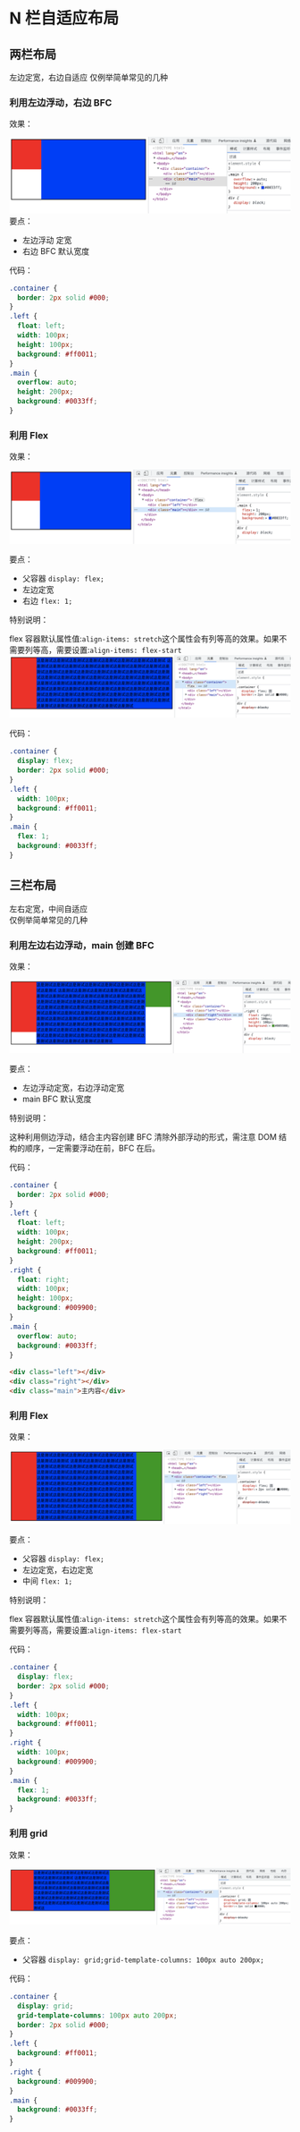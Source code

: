 # N 栏自适应布局

## 两栏布局

左边定宽，右边自适应
仅例举简单常见的几种

### 利用左边浮动，右边 BFC

效果：

![img](images/s2022-11-15-17.49.43.png)
要点：

- 左边浮动 定宽
- 右边 BFC 默认宽度

代码：

```css
.container {
  border: 2px solid #000;
}
.left {
  float: left;
  width: 100px;
  height: 100px;
  background: #ff0011;
}
.main {
  overflow: auto;
  height: 200px;
  background: #0033ff;
}
```

### 利用 Flex

效果：

![img](images/s2022-11-15-17.57.05.png)

要点：

- 父容器 `display: flex;`
- 左边定宽
- 右边 `flex: 1;`

特别说明：

flex 容器默认属性值:`align-items: stretch`这个属性会有列等高的效果。如果不需要列等高，需要设置:`align-items: flex-start`
![img](images/s2022-11-15-18.08.53.png)

代码：

```css
.container {
  display: flex;
  border: 2px solid #000;
}
.left {
  width: 100px;
  background: #ff0011;
}
.main {
  flex: 1;
  background: #0033ff;
}
```

## 三栏布局

左右定宽，中间自适应  
仅例举简单常见的几种

### 利用左边右边浮动，main 创建 BFC

效果：

![img](images/s2022-11-15-20.21.11.png)

要点：

- 左边浮动定宽，右边浮动定宽
- main BFC 默认宽度

特别说明：

这种利用侧边浮动，结合主内容创建 BFC 清除外部浮动的形式，需注意 DOM 结构的顺序，一定需要浮动在前，BFC 在后。

代码：

```css
.container {
  border: 2px solid #000;
}
.left {
  float: left;
  width: 100px;
  height: 200px;
  background: #ff0011;
}
.right {
  float: right;
  width: 100px;
  height: 100px;
  background: #009900;
}
.main {
  overflow: auto;
  background: #0033ff;
}
```

```html
<div class="left"></div>
<div class="right"></div>
<div class="main">主内容</div>
```

### 利用 Flex

效果：

![img](images/s2022-11-15-19.59.03.png)

要点：

- 父容器 `display: flex;`
- 左边定宽，右边定宽
- 中间 `flex: 1;`

特别说明：

flex 容器默认属性值:`align-items: stretch`这个属性会有列等高的效果。如果不需要列等高，需要设置:`align-items: flex-start`

代码：

```css
.container {
  display: flex;
  border: 2px solid #000;
}
.left {
  width: 100px;
  background: #ff0011;
}
.right {
  width: 100px;
  background: #009900;
}
.main {
  flex: 1;
  background: #0033ff;
}
```

### 利用 grid

效果：

![img](images/s2022-11-15-20.33.49.png)

要点：

- 父容器 `display: grid;grid-template-columns: 100px auto 200px;`

代码：

```css
.container {
  display: grid;
  grid-template-columns: 100px auto 200px;
  border: 2px solid #000;
}
.left {
  background: #ff0011;
}
.right {
  background: #009900;
}
.main {
  background: #0033ff;
}
```
